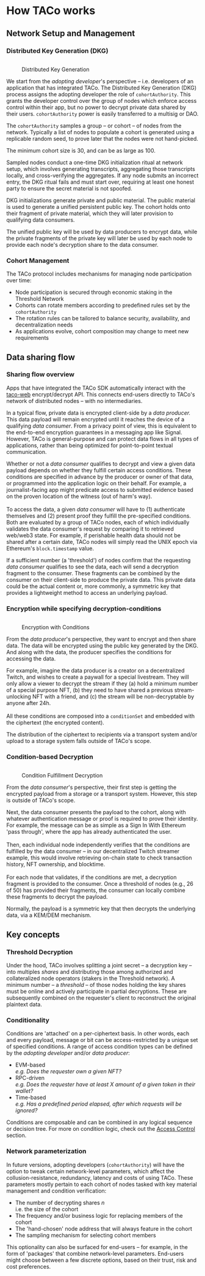 # How TACo works

## Network Setup and Management

### Distributed Key Generation (DKG)

<figure><img src="../.gitbook/assets/taco_dkg (2).png" alt=""><figcaption><p>Distributed Key Generation</p></figcaption></figure>

We start from the _adopting developer_'s perspective – i.e. developers of an application that has integrated TACo. The Distributed Key Generation (DKG) process assigns the adopting developer the role of `cohortAuthority`. This grants the developer control over the group of nodes which enforce access control within their app, but no power to decrypt private data shared by their users. `cohortAuthority` power is easily transferred to a multisig or DAO.

The `cohortAuthority` samples a group – or cohort – of nodes from the network. Typically a list of nodes to populate a cohort is generated using a replicable random seed, to prove later that the nodes were not hand-picked.

The minimum cohort size is 30, and can be as large as 100.

Sampled nodes conduct a one-time DKG initialization ritual at network setup, which involves generating transcripts, aggregating those transcripts locally, and cross-verifying the aggregates. If any node submits an incorrect entry, the DKG ritual fails and must start over, requiring at least one honest party to ensure the secret material is not spoofed.

DKG initializations generate private and public material. The public material is used to generate a unified persistent public key. The cohort holds onto their fragment of private material, which they will later provision to qualifying data consumers.

The unified public key will be used by data producers to encrypt data, while the private fragments of the private key will later be used by each node to provide each node's decryption share to the data consumer.

### Cohort Management

The TACo protocol includes mechanisms for managing node participation over time:

- Node participation is secured through economic staking in the Threshold Network
- Cohorts can rotate members according to predefined rules set by the `cohortAuthority`
- The rotation rules can be tailored to balance security, availability, and decentralization needs
- As applications evolve, cohort composition may change to meet new requirements

## Data sharing flow

### Sharing flow overview

Apps that have integrated the TACo SDK automatically interact with the [taco-web](https://github.com/nucypher/taco-web) encrypt/decrypt API. This connects end-users directly to TACo's network of distributed nodes – with no intermediaries.

In a typical flow, private data is encrypted client-side by a _data producer._ This data payload will remain encrypted until it reaches the device of a qualifying _data consumer_. From a privacy point of view, this is equivalent to the end-to-end encryption guarantees in a messaging app like Signal. However, TACo is general-purpose and can protect data flows in all types of applications, rather than being optimized for point-to-point textual communication.

Whether or not a _data consumer_ qualifies to decrypt and view a given data payload depends on whether they fulfill certain access conditions. These conditions are specified in advance by the producer or owner of that data, or programmed into the application logic on their behalf. For example, a journalist-facing app might predicate access to submitted evidence based on the proven location of the witness (out of harm's way). \
\
To access the data, a given _data consumer_ will have to (1) authenticate themselves and (2) present proof they fulfill the pre-specified conditions. Both are evaluated by a group of TACo nodes, each of which individually validates the data consumer's request by comparing it to retrieved web/web3 state. For example, if perishable health data should not be shared after a certain date, TACo nodes will simply read the UNIX epoch via Ethereum's `block.timestamp` value.

If a sufficient number (a 'threshold') of nodes confirm that the requesting _data consumer_ qualifies to see the data, each will send a decryption fragment to the consumer. These fragments can be combined by the consumer on their client-side to produce the private data. This private data could be the actual content or, more commonly, a symmetric key that provides a lightweight method to access an underlying payload.

### **Encryption while specifying decryption-conditions**

<figure><img src="../.gitbook/assets/taco_encryption.png" alt=""><figcaption><p>Encryption with Conditions</p></figcaption></figure>

From the _data producer_'s perspective, they want to encrypt and then share data. The data will be encrypted using the public key generated by the DKG. And along with the data, the producer specifies the conditions for accessing the data.

For example, imagine the data producer is a creator on a decentralized Twitch, and wishes to create a paywall for a special livestream. They will only allow a viewer to decrypt the stream if they (a) hold a minimum number of a special purpose NFT, (b) they need to have shared a previous stream-unlocking NFT with a friend, and (c) the stream will be non-decryptable by anyone after 24h. \
\
All these conditions are composed into a `conditionSet` and embedded with the ciphertext (the encrypted content).

The distribution of the ciphertext to recipients via a transport system and/or upload to a storage system falls outside of TACo's scope.

### **Condition-based Decryption**

<figure><img src="../.gitbook/assets/cbd_decryption.png" alt=""><figcaption><p>Condition Fulfillment Decryption</p></figcaption></figure>

From the _data consumer_'s perspective, their first step is getting the encrypted payload from a storage or a transport system. However, this step is outside of TACo's scope.

Next, the data consumer presents the payload to the cohort, along with whatever authentication message or proof is required to prove their identity. For example, the message can be as simple as a Sign In With Ethereum 'pass through', where the app has already authenticated the user. \
\
Then, each individual node independently verifies that the conditions are fulfilled by the data consumer – in our decentralized Twitch streamer example, this would involve retrieving on-chain state to check transaction history, NFT ownership, and blocktime. \
\
For each node that validates, if the conditions are met, a decryption fragment is provided to the consumer. Once a threshold of nodes (e.g., 26 of 50) has provided their fragments, the consumer can locally combine these fragments to decrypt the payload.

Normally, the payload is a symmetric key that then decrypts the underlying data, via a KEM/DEM mechanism.

## Key concepts

### **Threshold Decryption**

Under the hood, TACo involves splitting a joint secret – a decryption key – into multiples _shares_ and distributing those among authorized and collateralized node operators (stakers in the Threshold network). A minimum number – a _threshold_ – of those nodes holding the key shares must be online and actively participate in partial decryptions. These are subsequently combined on the requester's client to reconstruct the original plaintext data.

### **Conditionality**

Conditions are 'attached' on a per-ciphertext basis. In other words, each and every payload, message or bit can be access-restricted by a unique set of specified conditions. A range of access condition types can be defined by the _adopting developer_ and/or _data producer_:

- EVM-based\
  _e.g. Does the requester own a given NFT?_
- RPC-driven\
  _e.g. Does the requester have at least X amount of a given token in their wallet?_
- Time-based\
  _e.g. Has a predefined period elapsed, after which requests will be ignored?_

Conditions are composable and can be combined in any logical sequence or decision tree. For more on condition logic, check out the [Access Control](../conditions/) section.

### **Network parameterization**

In future versions, adopting developers (`cohortAuthority`) will have the option to tweak certain network-level parameters, which affect the collusion-resistance, redundancy, latency and costs of using TACo. These parameters mostly pertain to each cohort of nodes tasked with key material management and condition verification:

- The number of decrypting shares _n_\
  i.e. the size of the cohort
- The frequency and/or business logic for replacing members of the cohort
- The 'hand-chosen' node address that will always feature in the cohort
- The sampling mechanism for selecting cohort members

This optionality can also be surfaced for end-users – for example, in the form of 'packages' that combine network-level parameters. End-users might choose between a few discrete options, based on their trust, risk and cost preferences.
